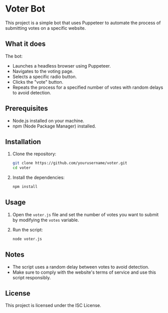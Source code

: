 # Voter Bot

This project is a simple bot that uses Puppeteer to automate the process of submitting votes on a specific website.

## What it does

The bot:

- Launches a headless browser using Puppeteer.
- Navigates to the voting page.
- Selects a specific radio button.
- Clicks the "vote" button.
- Repeats the process for a specified number of votes with random delays to avoid detection.

## Prerequisites

- Node.js installed on your machine.
- npm (Node Package Manager) installed.

## Installation

1. Clone the repository:

   ```sh
   git clone https://github.com/yourusername/voter.git
   cd voter
   ```

2. Install the dependencies:
   ```sh
   npm install
   ```

## Usage

1. Open the `voter.js` file and set the number of votes you want to submit by modifying the `votes` variable.

2. Run the script:
   ```sh
   node voter.js
   ```

## Notes

- The script uses a random delay between votes to avoid detection.
- Make sure to comply with the website's terms of service and use this script responsibly.

## License

This project is licensed under the ISC License.
